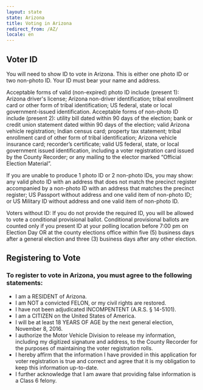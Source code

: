 ```yaml
---
layout: state
state: Arizona
title: Voting in Arizona
redirect_from: /AZ/
locale: en
---
```


## Voter ID

You will need to show ID to vote in Arizona. This is either one photo ID or two non-photo ID. Your ID must bear your name and address. 

Acceptable forms of valid (non-expired) photo ID include (present 1): Arizona driver's license; Arizona non-driver identification; tribal enrollment card or other form of tribal identification; US federal, state or local government-issued identification. Acceptable forms of non-photo ID include (present 2): utility bill dated within 90 days of the election; bank or credit union statement dated within 90 days of the election; valid Arizona vehicle registration; Indian census card; property tax statement; tribal enrollment card of other form of tribal identification; Arizona vehicle insurance card; recorder’s certificate; valid US federal, state, or local government issued identification, including a voter registration card issued by the County Recorder; or any mailing to the elector marked “Official Election Material”.

If you are unable to produce 1 photo ID or 2 non-photo IDs, you may show: any valid photo ID with an address that does not match the precinct register accompanied by a non-photo ID with an address that matches the precinct register; US Passport without address and one valid item of non-photo ID; or US Military ID without address and one valid item of non-photo ID.

Voters without ID: If you do not provide the required ID, you will be allowed to vote a conditional provisional ballot. Conditional provisional ballots are counted only if you present ID at your polling location before 7:00 pm on Election Day OR at the county elections office within five (5) business days after a general election and three (3) business days after any other election.

## Registering to Vote

### To register to vote in Arizona, you must agree to the following statements:

* I am a RESIDENT of Arizona.
* I am NOT a convicted FELON, or my civil rights are restored.
* I have not been adjudicated INCOMPENTENT (A.R.S. § 14-5101).
* I am a CITIZEN on the United States of America.
* I will be at least 18 YEARS OF AGE by the next general election, November 8, 2016.
* I authorize the Motor Vehicle Division to release my information, including my digitized signature and address, to the County Recorder for the purposes of maintaining the voter registration rolls.
* I hereby affirm that the information I have provided in this application for voter registration is true and correct and agree that it is my obligation to keep this information up-to-date.
* I further acknowledge that I am aware that providing false information is a Class 6 felony.

